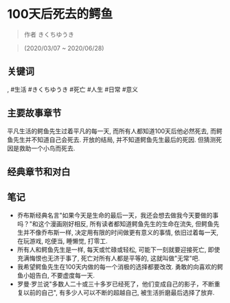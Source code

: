 # 100天后死去的鳄鱼

> 作者 きくちゆうき

> (2020/03/07 \~ 2020/06/28)

## 关键词

, #生活 #きくちゆうき #死亡 #人生 #日常 #意义

## 主要故事章节
平凡生活的鳄鱼先生过着平凡的每一天, 而所有人都知道100天后他必然死去, 而鳄鱼先生并不知道自己会死去. 开放的结局, 并不知道鳄鱼先生最后的死因. 但猜测死因是救助一个小鸟而死去.

## 经典章节和对白


## 笔记
* 乔布斯经典名言"如果今天是生命的最后一天，我还会想去做我今天要做的事吗？"和这个漫画刚好相反, 所有读者都知道鳄鱼先生的生命在流失, 但鳄鱼先生并不像乔布斯一样, 决定用有限的时间做更有意义的事情, 依旧过着每一天, 在玩游戏, 吃便当, 睡懒觉, 打零工.
* 所有人和鳄鱼先生是一样, 每天或忙碌或轻松, 可能下一刻就要迎接死亡, 即使充满悔恨也无济于事了, 死亡对所有人都是平等的, 这就叫做"无常"吧.
* 我希望鳄鱼先生在100天内做的每一个消极的选择都要改改. 勇敢的向喜欢的鳄鱼小姐告白, 不要虚度每一天.
* 罗曼·罗兰说"多数人二十或三十多岁已经死了，他们变成自己的影子，不断重复以前的自己", 有多少人可以不断的超越自己, 被生活折磨最后选择了放弃.
